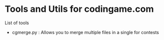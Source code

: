 # Tools and Utils for codingame.com

List of tools 
* cgmerge.py : Allows you to merge multiple files in a single for contests
